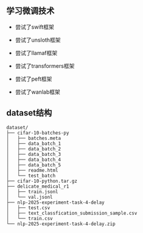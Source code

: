 ## 学习微调技术

- 尝试了swift框架

- 尝试了unsloth框架

- 尝试了llamaf框架

- 尝试了transformers框架

- 尝试了peft框架

- 尝试了wanlab框架

## dataset结构

```shell
dataset/
├── cifar-10-batches-py
│   ├── batches.meta
│   ├── data_batch_1
│   ├── data_batch_2
│   ├── data_batch_3
│   ├── data_batch_4
│   ├── data_batch_5
│   ├── readme.html
│   └── test_batch
├── cifar-10-python.tar.gz
├── delicate_medical_r1
│   ├── train.jsonl
│   └── val.jsonl
├── nlp-2025-experiment-task-4-delay
│   ├── test.csv
│   ├── text_classfication_submission_sample.csv
│   └── train.csv
└── nlp-2025-experiment-task-4-delay.zip
```


